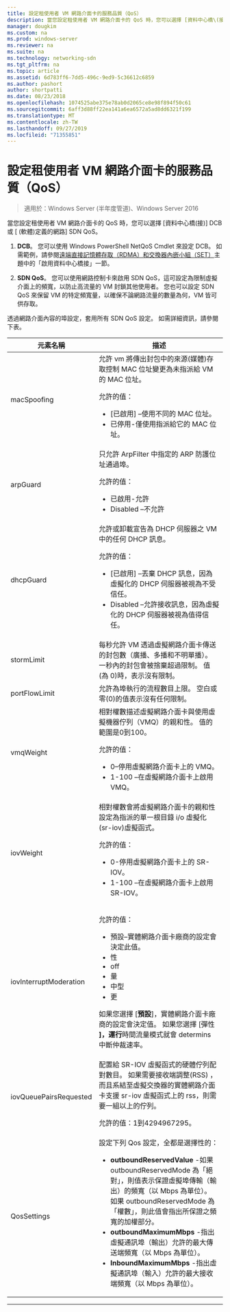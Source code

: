 ```yaml
---
title: 設定租使用者 VM 網路介面卡的服務品質（QoS）
description: 當您設定租使用者 VM 網路介面卡的 QoS 時，您可以選擇 [資料中心橋\(接\)] DCB 或 [ \(軟體\)定義的網路] SDN QoS。
manager: dougkim
ms.custom: na
ms.prod: windows-server
ms.reviewer: na
ms.suite: na
ms.technology: networking-sdn
ms.tgt_pltfrm: na
ms.topic: article
ms.assetid: 6d783ff6-7dd5-496c-9ed9-5c36612c6859
ms.author: pashort
author: shortpatti
ms.date: 08/23/2018
ms.openlocfilehash: 1074525abe375e78ab0d2065ce8e98f894f50c61
ms.sourcegitcommit: 6aff3d88ff22ea141a6ea6572a5ad8dd6321f199
ms.translationtype: MT
ms.contentlocale: zh-TW
ms.lasthandoff: 09/27/2019
ms.locfileid: "71355851"
---
```

# <a name="configure-quality-of-service-qos-for-a-tenant-vm-network-adapter"></a>設定租使用者 VM 網路介面卡的服務品質（QoS）

>適用於：Windows Server (半年度管道)、Windows Server 2016

當您設定租使用者 VM 網路介面卡的 QoS 時，您可以選擇 [資料中心橋\(接\)] DCB 或 [ \(軟體\)定義的網路] SDN QoS。

1.  **DCB**。 您可以使用 Windows PowerShell NetQoS Cmdlet 來設定 DCB。 如需範例，請參閱[遠端直接記憶體存取（RDMA）和交換器內嵌小組（SET）](../../../virtualization/hyper-v-virtual-switch/RDMA-and-Switch-Embedded-Teaming.md)主題中的「啟用資料中心橋接」一節。

2.  **SDN QoS**。 您可以使用網路控制卡來啟用 SDN QoS，這可設定為限制虛擬介面上的頻寬，以防止高流量的 VM 封鎖其他使用者。  您也可以設定 SDN QoS 來保留 VM 的特定頻寬量，以確保不論網路流量的數量為何，VM 皆可供存取。  

透過網路介面內容的埠設定，套用所有 SDN QoS 設定。 如需詳細資訊，請參閱下表。

|元素名稱|描述|
|------------|-----------| 
|macSpoofing| 允許 vm 將傳出封包中的來源\(媒體\)存取控制 MAC 位址變更為未指派給 VM 的 MAC 位址。<p>允許的值：<ul><li>[已啟用] –使用不同的 MAC 位址。</li><li>已停用-僅使用指派給它的 MAC 位址。</li></ul>|
|arpGuard| 只允許 ArpFilter 中指定的 ARP 防護位址通過埠。<p>允許的值：<ul><li>已啟用-允許</li><li>Disabled –不允許</li></ul>|
|dhcpGuard| 允許或卸載宣告為 DHCP 伺服器之 VM 中的任何 DHCP 訊息。 <p>允許的值：<ul><li>[已啟用] –丟棄 DHCP 訊息，因為虛擬化的 DHCP 伺服器被視為不受信任。</li><li>Disabled –允許接收訊息，因為虛擬化的 DHCP 伺服器被視為值得信任。</li></ul>|
|stormLimit| 每秒允許 VM 透過虛擬網路介面卡傳送的封包數（廣播、多播和不明單播）。 一秒內的封包會被捨棄超過限制。 值\(為 0\)時，表示沒有限制。|
|portFlowLimit| 允許為埠執行的流程數目上限。 空白或零\(0\)的值表示沒有任何限制。 |
|vmqWeight| 相對權數描述虛擬網路介面卡與使用虛擬機器佇列（VMQ）的親和性。 值的範圍是0到100。<p>允許的值：<ul><li>0–停用虛擬網路介面卡上的 VMQ。</li><li>1-100 –在虛擬網路介面卡上啟用 VMQ。</li></ul>|
|iovWeight| 相對權數會將虛擬網路介面卡的親和性設定為指派的單一根目錄 i/o 虛擬化\(sr-iov\)虛擬函式。 <p>允許的值：<ul><li>0-停用虛擬網路介面卡上的 SR-IOV。</li><li>1-100 –在虛擬網路介面卡上啟用 SR-IOV。</li></ul>|
|iovInterruptModeration|<p>允許的值：<ul><li>預設–實體網路介面卡廠商的設定會決定此值。</li><li>性 </li><li>off </li><li>量</li><li>中型</li><li>更</li></ul><p>如果您選擇 [**預設**]，實體網路介面卡廠商的設定會決定值。  如果您選擇 [彈性 **]，運行**時間流量模式就會 determins 中斷仲裁速率。|
|iovQueuePairsRequested| 配置給 SR-IOV 虛擬函式的硬體佇列配對數目。 如果需要接收端調整\(RSS\) ，而且系結至虛擬交換器的實體網路介面卡支援 sr-iov 虛擬函式上的 rss，則需要一組以上的佇列。 <p>允許的值：1到4294967295。|
|QosSettings| 設定下列 Qos 設定，全都是選擇性的： <ul><li>**outboundReservedValue** -如果 outboundReservedMode 為「絕對」，則值表示保證虛擬埠傳輸（輸出）的頻寬（以 Mbps 為單位）。 如果 outboundReservedMode 為「權數」，則此值會指出所保證之頻寬的加權部分。</li><li>**outboundMaximumMbps** -指出虛擬通訊埠（輸出）允許的最大傳送端頻寬（以 Mbps 為單位）。</li><li>**InboundMaximumMbps** -指出虛擬通訊埠（輸入）允許的最大接收端頻寬（以 Mbps 為單位）。</li></ul> |

---
